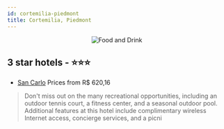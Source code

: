 ```yaml
---
id: cortemilia-piedmont
title: Cortemilia, Piedmont
---
```


<center><img src="https://i.travelapi.com/hotels/5000000/4210000/4208600/4208543/5327e8d2_b.jpg" alt="Food and Drink" /></center>


##  3 star hotels - ⭐️⭐️⭐️

-    [San Carlo](https://us.hurb.com/hotels/cortemilia/san-carlo-JNP-JP660311?cmp=18055) Prices from R$ 620,16
   > Don't miss out on the many recreational opportunities, including an outdoor tennis court, a fitness center, and a seasonal outdoor pool. Additional features at this hotel include complimentary wireless Internet access, concierge services, and a picni
